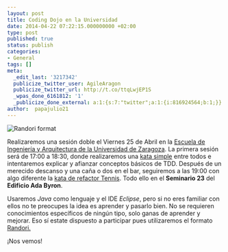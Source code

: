```yaml
---
layout: post
title: Coding Dojo en la Universidad
date: 2014-04-22 07:22:15.000000000 +02:00
type: post
published: true
status: publish
categories:
- General
tags: []
meta:
  _edit_last: '3217342'
  publicize_twitter_user: AgileAragon
  publicize_twitter_url: http://t.co/ttqLwjEP1S
  _wpas_done_6161812: '1'
  _publicize_done_external: a:1:{s:7:"twitter";a:1:{i:816924564;b:1;}}
author:  papajulio21
---
```

![]({{site.baseurl}}/img/posts/images?q=tbn:ANd9GcS3yFn37x2y6-xIs9s_Uvb93LCaBWcdSa_zQehucrsQR08pPb90pA "Randori format")

Realizaremos una sesión doble el Viernes 25 de Abril en la [Escuela de
Ingeniería y Arquitectura de la Universidad de
Zaragoza](http://goo.gl/maps/PVp8l). La primera sesión será de 17:00 a
18:30, donde realizaremos una [kata
simple](http://en.wikipedia.org/wiki/Kata_%28programming%29 "Kata simple")
entre todos e intentaremos explicar y afianzar conceptos básicos de TDD.
Después de un merecido descanso y una caña o dos en el bar, seguiremos a
las 19:00 con algo diferente la [kata de refactor
Tennis](https://github.com/emilybache/Tennis-Refactoring-Kata "Tennis refactor").
Todo ello en el **Seminario 23** del **Edificio Ada Byron**.

Usaremos *Java* como lenguaje y el IDE *Eclipse*, pero si no eres
familiar con ellos no te preocupes la idea es aprender y pasarlo bien.
No se requieren conocimientos específicos de ningún tipo, solo ganas de
aprender y mejorar. Eso sí estate dispuesto a participar pues
utilizaremos el formato
[Randori.](http://codingdojo.org/cgi-bin/wiki.pl?RandoriKata)

¡Nos vemos!
